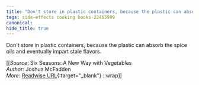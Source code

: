 ```yaml
---
title: "Don't store in plastic containers, because the plastic can absorb ..."
tags: side-effects cooking books-22465999
canonical: 
hide_title: true
---
```


Don't store in plastic containers, because the plastic can absorb the spice oils and eventually impart stale flavors.


[[_Source_: Six Seasons: A New Way with Vegetables<br>
_Author_: Joshua McFadden<br>
_More_: [Readwise URL](https://readwise.io/open/443828152){:target="_blank"}
::wrap]]